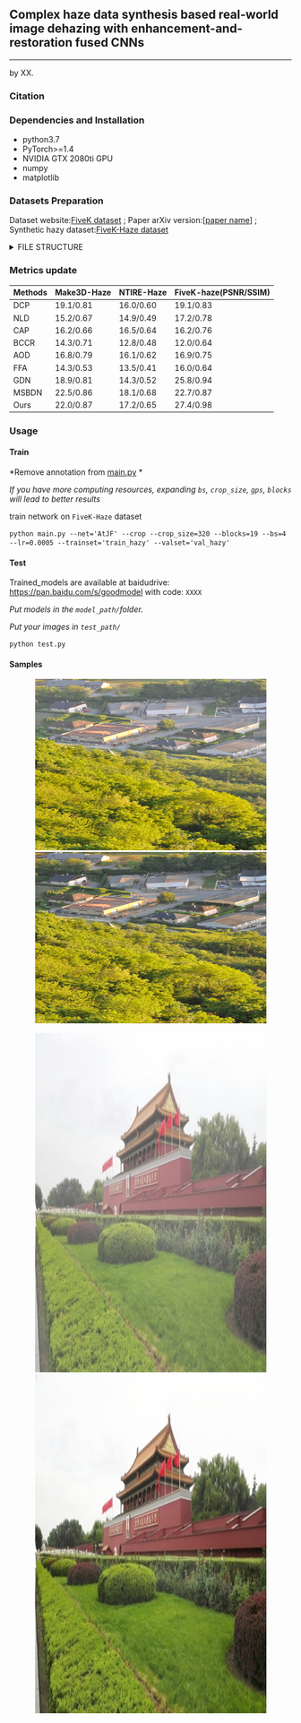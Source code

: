 ## Complex haze data synthesis based real-world image dehazing with enhancement-and-restoration fused CNNs

---

by XX.

### Citation


### Dependencies and Installation

* python3.7
* PyTorch>=1.4
* NVIDIA GTX 2080ti GPU
* numpy
* matplotlib

### Datasets Preparation

Dataset website:[FiveK dataset](https:XX/) ; Paper arXiv version:[[paper name](https://www)] ; Synthetic hazy dataset:[FiveK-Haze dataset](https:baiduyun/)

<details>
<summary> FILE STRUCTURE </summary>

```
    Net
    |-- README.md
    |-- net
    |-- data
        |-- FiveK-Haze
            |-- train_hazy
                |-- *.png
            |-- val_hazy
                |-- *.png
            |-- test_hazy
                |-- *.png
            |-- gt
                |-- *.png
```
</details>


### Metrics update
|Methods|Make3D-Haze|NTIRE-Haze|FiveK-haze(PSNR/SSIM)|
|-|-|-|-|
|DCP|19.1/0.81|16.0/0.60|19.1/0.83|
|NLD|15.2/0.67|14.9/0.49|17.2/0.78|
|CAP|16.2/0.66|16.5/0.64|16.2/0.76|
|BCCR|14.3/0.71|12.8/0.48|12.0/0.64|
|AOD|16.8/0.79|16.1/0.62|16.9/0.75|
|FFA|14.3/0.53|13.5/0.41|16.0/0.64|
|GDN|18.9/0.81|14.3/0.52|25.8/0.94|
|MSBDN|22.5/0.86|18.1/0.68|22.7/0.87|
|Ours|22.0/0.87|17.2/0.65|27.4/0.98|
### Usage

#### Train

*Remove annotation from [main.py](net/main.py) *

*If you have more computing resources, expanding `bs`, `crop_size`, `gps`, `blocks` will lead to better results*

train network on `FiveK-Haze` dataset

 ```shell
 python main.py --net='AtJF' --crop --crop_size=320 --blocks=19 --bs=4 --lr=0.0005 --trainset='train_hazy' --valset='val_hazy' 
 ```

#### Test

Trained_models are available at baidudrive: https://pan.baidu.com/s/goodmodel with code: `XXXX`


*Put  models in the `model_path/`folder.*


*Put your images in `test_path/`*

 ```shell
 python test.py 
```
#### Samples

<p align='center'>
<img src="fig/70.bmp" height="306px" width='413px'> 
<img src='fig/70_test.bmp' height="306px" width='413px' >

</div>

<p align='center'>
<img src='fig/99.bmp' height="606px" width='413px'> 
<img src='fig/99_test.bmp' height="606px" width='413px' >

</div>


